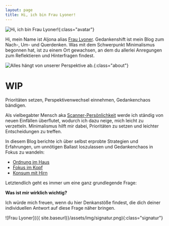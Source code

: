 ```yaml
---
layout: page
title: Hi, ich bin Frau Lyoner!
---
```


![Hi, ich bin Frau Lyoner!]({{site.baseurl}}/assets/img/fraulyoner.jpg){:class="avatar"}

Hi, mein Name ist Aljona alias [Frau Lyoner](https://www.fraulyoner.de).
Gedankenshift ist mein Blog zum Nach-, Um- und Querdenken. Was mit dem
Schwerpunkt Minimalismus begonnen hat, ist zu einem Ort gewachsen, an dem du
allerlei Anregungen zum Reflektieren und Hinterfragen findest.

![Alles hängt von unserer Perspektive ab.]({{site.baseurl}}/assets/img/categories/Perspektive.jpg){:class="about"}

# WIP

Prioritäten setzen,
Perspektivenwechsel einnehmen, Gedankenchaos bändigen.

Als vielbegabter Mensch aka [Scanner-Persönlichkeit]({{site.baseurl}}/tags/Scannerpers%C3%B6nlichkeit)
werde ich ständig von neuen Einfällen überflutet, wodurch ich dazu neige, mich
leicht zu verzetteln. Minimalismus hilft mir dabei, Prioritäten zu setzen und
leichter Entscheidungen zu treffen.

In diesem Blog berichte ich über selbst erprobte Strategien und Erfahrungen, um
unnötigen Ballast loszulassen und Gedankenchaos in Fokus zu wandeln:

* [Ordnung im Haus]({{site.baseurl}}/categories/Ordnung.html)
* [Fokus im Kopf]({{site.baseurl}}/categories/Perspektive.html)
* [Konsum mit Hirn]({{site.baseurl}}/categories/Nachhaltigkeit.html)

Letztendlich geht es immer um eine ganz grundlegende Frage:

**Was ist mir wirklich wichtig?**

Ich würde mich freuen, wenn du hier Denkanstöße findest, die dich deiner
individuellen Antwort auf diese Frage näher bringen.

![Frau Lyoner]({{ site.baseurl}}/assets/img/signatur.png){:class="signatur"}
